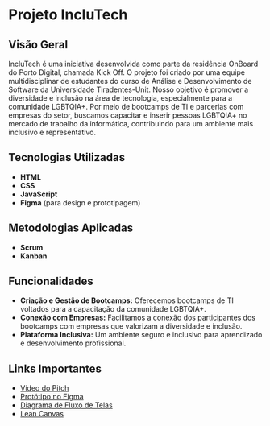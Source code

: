 # Projeto IncluTech

## Visão Geral

IncluTech é uma iniciativa desenvolvida como parte da residência OnBoard do Porto Digital, chamada Kick Off. O projeto foi criado por uma equipe multidisciplinar de estudantes do curso de Análise e Desenvolvimento de Software da Universidade Tiradentes-Unit. Nosso objetivo é promover a diversidade e inclusão na área de tecnologia, especialmente para a comunidade LGBTQIA+. Por meio de bootcamps de TI e parcerias com empresas do setor, buscamos capacitar e inserir pessoas LGBTQIA+ no mercado de trabalho da informática, contribuindo para um ambiente mais inclusivo e representativo.

## Tecnologias Utilizadas

- **HTML**
- **CSS**
- **JavaScript**
- **Figma** (para design e prototipagem)

## Metodologias Aplicadas

- **Scrum**
- **Kanban**

## Funcionalidades

- **Criação e Gestão de Bootcamps:** Oferecemos bootcamps de TI voltados para a capacitação da comunidade LGBTQIA+.
- **Conexão com Empresas:** Facilitamos a conexão dos participantes dos bootcamps com empresas que valorizam a diversidade e inclusão.
- **Plataforma Inclusiva:** Um ambiente seguro e inclusivo para aprendizado e desenvolvimento profissional.

## Links Importantes

- [Vídeo do Pitch](https://youtu.be/VLwVDk12ocA)
- [Protótipo no Figma](https://www.figma.com/proto/ie2cEDV1w57VnKiSXP1ksJ/App-IncluTech?node-id=0%3A1&scaling=scale-down&page-id=0%3A1&starting-point-node-id=1%3A2)
- [Diagrama de Fluxo de Telas]([path_to_your_diagram](https://github.com/MarcioOliveiraDev/Inclutech/blob/main/Inclutech/IncluTECH%20Squad%2032/Diagrama%20de%20Fluxo%20de%20telas%20(Squad%2032).pdf))
- [Lean Canvas]([path_to_your_lean_canvas](https://github.com/MarcioOliveiraDev/Inclutech/blob/main/Inclutech/IncluTECH%20Squad%2032/Lean%20Canvas%20Squad%2032%20(IncluTech).pdf))

